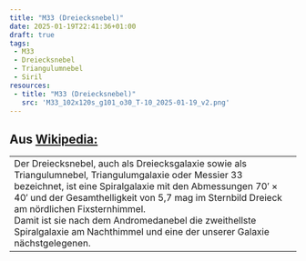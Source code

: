 ```yaml
---
title: "M33 (Dreiecksnebel)"
date: 2025-01-19T22:41:36+01:00
draft: true
tags:
 - M33
 - Dreiecksnebel
 - Triangulumnebel
 - Siril
resources:
 - title: "M33 (Dreiecksnebel)"
   src: 'M33_102x120s_g101_o30_T-10_2025-01-19_v2.png'
---
```


## Aus [Wikipedia:](https://de.wikipedia.org/wiki/Dreiecksnebel)
<table><tr><td>
Der Dreiecksnebel, auch als Dreiecksgalaxie sowie als Triangulumnebel, Triangulumgalaxie oder Messier 33 bezeichnet, ist eine Spiralgalaxie mit den Abmessungen 70′ × 40′ und der Gesamthelligkeit von 5,7 mag im Sternbild Dreieck am nördlichen Fixsternhimmel.<br>
Damit ist sie nach dem Andromedanebel die zweithellste Spiralgalaxie am Nachthimmel und eine der unserer Galaxie nächstgelegenen.<br>
</td></tr></table>
